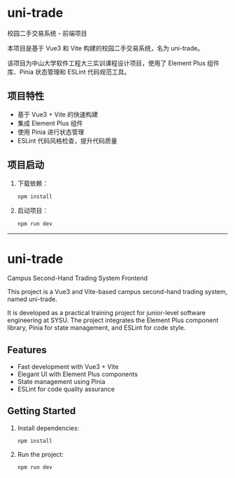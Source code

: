 # uni-trade

校园二手交易系统 - 前端项目

本项目是基于 Vue3 和 Vite 构建的校园二手交易系统，名为 uni-trade。

该项目为中山大学软件工程大三实训课程设计项目，使用了 Element Plus 组件库、Pinia 状态管理和 ESLint 代码规范工具。

## 项目特性

- 基于 Vue3 + Vite 的快速构建
- 集成 Element Plus 组件
- 使用 Pinia 进行状态管理
- ESLint 代码风格检查，提升代码质量

## 项目启动

1. 下载依赖：

   ```bash
   npm install
   ```

2. 启动项目：

   ```bash
   npm run dev
   ```

---

# uni-trade

Campus Second-Hand Trading System Frontend

This project is a Vue3 and Vite-based campus second-hand trading system, named uni-trade.

It is developed as a practical training project for junior-level software engineering at SYSU. The project integrates the Element Plus component library, Pinia for state management, and ESLint for code style.

## Features

- Fast development with Vue3 + Vite
- Elegant UI with Element Plus components
- State management using Pinia
- ESLint for code quality assurance

## Getting Started

1. Install dependencies:

   ```bash
   npm install
   ```

2. Run the project:

   ```bash
   npm run dev
   ```
